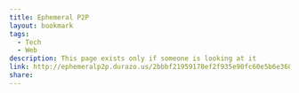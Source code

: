 ```yaml
---
title: Ephemeral P2P
layout: bookmark
tags:
  - Tech
  - Web
description: This page exists only if someone is looking at it
link: http://ephemeralp2p.durazo.us/2bbbf21959178ef2f935e90fc60e5b6e368d27514fe305ca7dcecc32c0134838
share:
---
```



